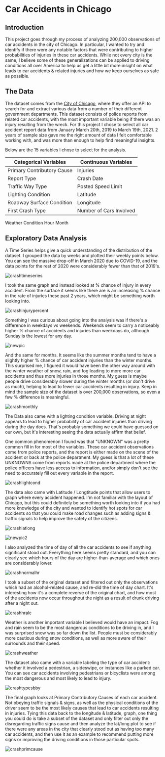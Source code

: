 # Car Accidents in Chicago

## Introduction
  
This project goes through my process of analyzing 200,000 observations of car accidents in the city of Chicago.  In particular, I wanted to try and identify if there were any notable factors that were contributing to higher probabilities of injuries in these car accidents.  While not every city is the same, I believe some of these generalizations can be applied to driving conditions all over America to help us get a little bit more insight on what leads to car accidents & related injuries and how we keep ourselves as safe as possible.

## The Data
The dataset comes from the [City of Chicago](https://data.cityofchicago.org/), where they offer an API to search for and extract various data from a number of their different government departments.  This dataset consists of police reports from related car accidents, with the most important variable being if there was an injury resulting from the wreck.  For this project I chose to select all car accident report data from January March 20th, 2019 to March 19th, 2021.  2 years of sample size gave me the right amount of data I felt comfortable working with, and was more than enough to help find meaningful insights.

Below are the 15 variables I chose to select for the analysis.

Categorical Variables      | Continuous Variables    
-------------------------- | ---------------------- 
Primary Contributory Cause | Injuries  
Report Type                | Crash Date 
Traffic Way Type           | Posted Speed Limit
Lighting Condition         | Latitude
Roadway Surface Condition  | Longitude
First Crash Type           | Number of Cars Involved
Weather Condition
Hour
Month


## Exploratory Data Analysis
A Time Series helps give a quick understanding of the distribution of the dataset.  I grouped the data by weeks and plotted their weekly points below.  You can see the massive drop-off in March 2020 due to COVID-19, and the data points for the rest of 2020 were considerably fewer than that of 2019's.

![crashtimeseries](https://user-images.githubusercontent.com/16946556/111890845-b344ac80-89aa-11eb-90c1-4b1f47aaa563.png)


I took the same graph and instead looked at % chance of injury in every accident.  From the surface it seems like there are is an increasing % chance in the rate of injuries these past 2 years, which might be something worth looking into.

![crashinjurypercent](https://user-images.githubusercontent.com/16946556/111890844-b344ac80-89aa-11eb-9053-e707d4cb72e3.png)


Something I was curious about going into the analysis was if there's a difference in weekdays vs weekends.  Weekends seem to carry a noticeably higher % chance of accidents and injuries than weekdays do, although Sunday is the lowest for any day.

![newpic](https://user-images.githubusercontent.com/16946556/111890843-b344ac80-89aa-11eb-9c27-a22dba6b0a96.png)

And the same for months.  It seems like the summer months tend to have a slightly higher % chance of car accident injuries than the winter months.  This surprised me, I figured it would have been the other way around with the winter weather of snow, rain, and fog leading to more more car accidents and thus more injuries in those months.  My guess is maybe people drive considerably slower during the winter months (or don't drive as much), helping to lead to fewer car accidents resulting in injury.  Keep in mind the sample size of the dataset is over 200,000 observations, so even a few % difference is meaningful.

![crashmonthly](https://user-images.githubusercontent.com/16946556/111890994-0c611000-89ac-11eb-86b9-ea77d0fedeed.png)


The Data also came with a lighting condition variable.  Driving at night appears to lead to higher probability of car accident injuries than driving during the day does.  That's probably something we could have guessed on our own, but it's interesting seeing the data actually affirm that belief.

One common phenomenon I found was that "UNKNOWN" was a pretty common fill in for most of the variables.  These car accident observations come from police reports, and the report is either made on the scene of the accident or back at the police department.  My guess is that a lot of these UNKNOWNS come from reports made at the police department where the police officers have less access to information, and/or simply don't see the need to accurately fill out every variable in the report.

![crashlightcond](https://user-images.githubusercontent.com/16946556/111890946-85ac3300-89ab-11eb-91be-7460aaf9362d.png)


The data also came with Latitude / Longtitude points that allow users to graph where every accident happened.  I'm not familiar with the layout of Chicago, but this could definitely be something worth looking into if you had more knowledge of the city and wanted to identify hot spots for car accidents so that you could make road changes such as adding signs & traffic signals to help improve the safety of the citizens.

![crashlatlong](https://user-images.githubusercontent.com/16946556/111890840-b2137f80-89aa-11eb-9f0a-785cb2e28ccb.png)

![newpic2](https://user-images.githubusercontent.com/16946556/111890846-b344ac80-89aa-11eb-91e2-477b71a867fc.png)


I also analyzed the time of day of all the car accidents to see if anything significant stood out. Everything here seems pretty standard, and you can clearly see which hours of the day are higher-than-average and which ones are considerably lower.

![crashnormalhr](https://user-images.githubusercontent.com/16946556/111890839-b2137f80-89aa-11eb-9f1e-58a8b6008dcb.png)


I took a subset of the original dataset and filtered out only the observations which had an alcohol-related cause, and re-did the time of day chart.  It's interesting how it's a complete reverse of the original chart, and how most of the accidents now occur throughout the night as a result of drunk driving after a night out.

![crashhralc](https://user-images.githubusercontent.com/16946556/111890848-b3dd4300-89aa-11eb-9eb5-f3668722ad68.png)


Weather is another important variable I believed would have an impact.  Fog and rain seem to be the most dangerous conditions to be driving in, and I was surprised snow was so far down the list.  People must be considerably more cautious during snow conditions, as well as more aware of their surrounds and their speed.

![crashweather](https://user-images.githubusercontent.com/16946556/111891010-2ef32900-89ac-11eb-90ce-ae4f2ef55911.png)


The dataset also came with a variable labeling the type of car accident: whether it involved a pedestrian, a sideswipe, or instances like a parked car.  You can see car accidents involving pedestrians or bicyclists were among the most dangerous and most likely to lead to injury.

![crashtypesbby](https://user-images.githubusercontent.com/16946556/111890841-b2ac1600-89aa-11eb-8bb1-e3bc3fee5b73.png)


The final graph looks at Primary Contributory Causes of each car accident.  Not obeying traffic signals & signs, as well as the physical conditions of the driver seem to be the most likely causes that lead to car accidents resulting in injuries.  Tying this data back to the longitude & latitude, graph, one thing you could do is take a subset of the dataset and only filter out only the disregarding traffic signs cause and then analyze the lat/long plot to see if there were any areas in the city that clearly stood out as having too many car accidents, and then use it as an example to recommend putting more signs or improving the driving conditions in those particular spots.

![crashprimcause](https://user-images.githubusercontent.com/16946556/111890944-85139c80-89ab-11eb-90dc-e2a403d22295.png)
